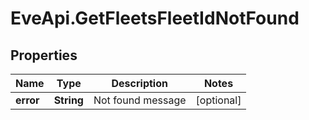 # EveApi.GetFleetsFleetIdNotFound

## Properties
Name | Type | Description | Notes
------------ | ------------- | ------------- | -------------
**error** | **String** | Not found message | [optional] 


